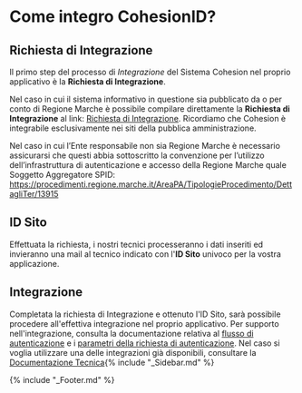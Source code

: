 # Come integro CohesionID?

## Richiesta di Integrazione
Il primo step del processo di _Integrazione_ del Sistema Cohesion nel proprio applicativo è la **Richiesta di Integrazione**.

Nel caso in cui il sistema informativo in questione sia pubblicato da o per conto di Regione Marche è possibile compilare direttamente la **Richiesta di Integrazione** al link: [Richiesta di Integrazione](https://procedimenti.regione.marche.it/Pratiche/Avvia/3049). 
Ricordiamo che Cohesion è integrabile esclusivamente nei siti della pubblica amministrazione. 

Nel caso in cui l’Ente responsabile non sia Regione Marche è necessario assicurarsi che questi abbia sottoscritto la convenzione per l’utilizzo dell’infrastruttura di autenticazione e accesso della Regione Marche quale Soggetto Aggregatore SPID:
https://procedimenti.regione.marche.it/AreaPA/TipologieProcedimento/DettagliTer/13915

## ID Sito

Effettuata la richiesta, i nostri tecnici processeranno i dati inseriti ed invieranno una mail al tecnico indicato con l'**ID Sito** univoco per la vostra applicazione.

## Integrazione

Completata la richiesta di Integrazione e ottenuto l'ID Sito, sarà possibile procedere all'effettiva integrazione nel proprio applicativo.
Per supporto nell'integrazione, consulta la documentazione relativa al [flusso di autenticazione](https://github.com/BianchettiMichele/Integra-Cohesion/wiki/Flusso-di-Autenticazione) e i [parametri della richiesta di autenticazione](https://github.com/BianchettiMichele/Integra-Cohesion/wiki/Parametri-della-Richiesta-di-Autenticazione). Nel caso si voglia utilizzare una delle integrazioni già disponibili, consultare la [Documentazione Tecnica](https://github.com/BianchettiMichele/Integra-Cohesion/wiki/Documentazione-tecnica){% include "_Sidebar.md" %}


{% include "_Footer.md" %}

